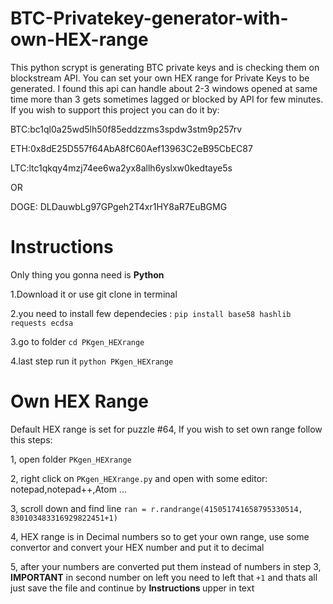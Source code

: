 # BTC-Privatekey-generator-with-own-HEX-range
This python scrypt is generating BTC private keys and is checking them on blockstream API. You can set your own HEX range for Private Keys to be generated. I found this api can handle about 2-3 windows opened at same time more than 3 gets sometimes lagged or blocked by API for few minutes.
If you wish to support this project you can do it by:

BTC:bc1ql0a25wd5lh50f85eddzzms3spdw3stm9p257rv

ETH:0x8dE25D557f64AbA8fC60Aef13963C2eB95CbEC87

LTC:ltc1qkqy4mzj74ee6wa2yx8allh6yslxw0kedtaye5s

OR

DOGE: DLDauwbLg97GPgeh2T4xr1HY8aR7EuBGMG

# Instructions
Only thing you gonna need is <strong>Python</strong>

1.Download it or use git clone in terminal

2.you need to install few dependecies : `pip install base58 hashlib requests ecdsa`

3.go to folder `cd PKgen_HEXrange`

4.last step run it `python PKgen_HEXrange`

# Own HEX Range
Default HEX range is set for puzzle #64, If you wish to set own range follow this steps: 

1, open folder `PKgen_HEXrange`

2, right click on `PKgen_HEXrange.py` and open with some editor: notepad,notepad++,Atom ...

3, scroll down and find line `ran = r.randrange(415051741658795330514, 830103483316929822451+1)`

4, HEX range is in Decimal numbers so to get your own range, use some convertor and convert your HEX number and put it to decimal 

5, after your numbers are converted put them instead of numbers in step 3, <strong>IMPORTANT</strong> in second number on left you need to left that `+1` and thats all just save the file and continue by <strong> Instructions </strong> upper in text

